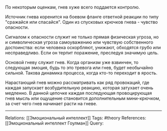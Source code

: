 По некоторым оценкам, гнев хуже всего поддается контролю. 

Источник гнева коренится на боевом фланге ответной реакции по типу "сражайся или спасайся". Один из спусковых крючков гнева - чувство опасности. 

Сигналом к опасности служит не только прямая физическая угроза, но и символическая угроза самоуважению или чувствую собственного достоинства: если человека оскорбляют, унижают, обходятся грубо или несправедливо. Если он терпит поражение, преследуя значимую цель. 

Основой гневу служит гнев. Когда организм уже взвинчен, то следующая эмоция, будь то это тревога или гнев, будет необычайно сильной. Такова динамика процесса, когда кто-то переходит в ярость. 

Нарастающий гнев можно рассматривать как ряд провокаций, где каждая запускает возбудительную реакцию, которая затухает очень медленно. В данной цепочке каждая последующая провоцирующая гнев мысль или ощущение становится дополнительным мини-крючком, за счет чего гнев начинает расти на гневе. 

___
Relations: [[Эмоциональный интеллект]] 
Tags: #theory 
References: [[Эмоциональный интеллект Гоулман]] 
Query: 